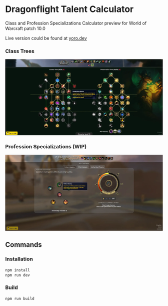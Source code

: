 # Dragonflight Talent Calculator
Class and Profession Specializations Calculator preview for World of Warcraft patch 10.0

Live version could be found at [yoro.dev](https://projects.yoro.dev/df-talents/beta/)

### Class Trees
![preview!](preview.webp)

### Profession Specializations (WIP)
![professions!](professions.webp)

## Commands
### Installation
    npm install
    npm run dev

### Build
    npm run build
